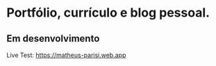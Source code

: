 # Portfólio, currículo e blog pessoal.
## Em desenvolvimento

Live Test: https://matheus-parisi.web.app
